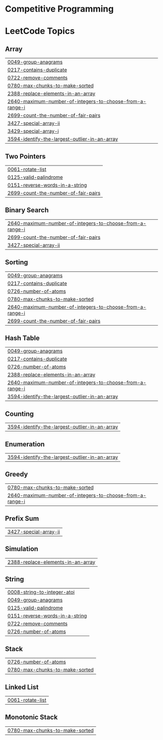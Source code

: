 # Competitive Programming

<!---LeetCode Topics Start-->
# LeetCode Topics
## Array
|  |
| ------- |
| [0049-group-anagrams](https://github.com/MastewalB/a2sv-competitive-programming/tree/master/0049-group-anagrams) |
| [0217-contains-duplicate](https://github.com/MastewalB/a2sv-competitive-programming/tree/master/0217-contains-duplicate) |
| [0722-remove-comments](https://github.com/MastewalB/a2sv-competitive-programming/tree/master/0722-remove-comments) |
| [0780-max-chunks-to-make-sorted](https://github.com/MastewalB/a2sv-competitive-programming/tree/master/0780-max-chunks-to-make-sorted) |
| [2388-replace-elements-in-an-array](https://github.com/MastewalB/a2sv-competitive-programming/tree/master/2388-replace-elements-in-an-array) |
| [2640-maximum-number-of-integers-to-choose-from-a-range-i](https://github.com/MastewalB/a2sv-competitive-programming/tree/master/2640-maximum-number-of-integers-to-choose-from-a-range-i) |
| [2699-count-the-number-of-fair-pairs](https://github.com/MastewalB/a2sv-competitive-programming/tree/master/2699-count-the-number-of-fair-pairs) |
| [3427-special-array-ii](https://github.com/MastewalB/a2sv-competitive-programming/tree/master/3427-special-array-ii) |
| [3429-special-array-i](https://github.com/MastewalB/a2sv-competitive-programming/tree/master/3429-special-array-i) |
| [3594-identify-the-largest-outlier-in-an-array](https://github.com/MastewalB/a2sv-competitive-programming/tree/master/3594-identify-the-largest-outlier-in-an-array) |
## Two Pointers
|  |
| ------- |
| [0061-rotate-list](https://github.com/MastewalB/a2sv-competitive-programming/tree/master/0061-rotate-list) |
| [0125-valid-palindrome](https://github.com/MastewalB/a2sv-competitive-programming/tree/master/0125-valid-palindrome) |
| [0151-reverse-words-in-a-string](https://github.com/MastewalB/a2sv-competitive-programming/tree/master/0151-reverse-words-in-a-string) |
| [2699-count-the-number-of-fair-pairs](https://github.com/MastewalB/a2sv-competitive-programming/tree/master/2699-count-the-number-of-fair-pairs) |
## Binary Search
|  |
| ------- |
| [2640-maximum-number-of-integers-to-choose-from-a-range-i](https://github.com/MastewalB/a2sv-competitive-programming/tree/master/2640-maximum-number-of-integers-to-choose-from-a-range-i) |
| [2699-count-the-number-of-fair-pairs](https://github.com/MastewalB/a2sv-competitive-programming/tree/master/2699-count-the-number-of-fair-pairs) |
| [3427-special-array-ii](https://github.com/MastewalB/a2sv-competitive-programming/tree/master/3427-special-array-ii) |
## Sorting
|  |
| ------- |
| [0049-group-anagrams](https://github.com/MastewalB/a2sv-competitive-programming/tree/master/0049-group-anagrams) |
| [0217-contains-duplicate](https://github.com/MastewalB/a2sv-competitive-programming/tree/master/0217-contains-duplicate) |
| [0726-number-of-atoms](https://github.com/MastewalB/a2sv-competitive-programming/tree/master/0726-number-of-atoms) |
| [0780-max-chunks-to-make-sorted](https://github.com/MastewalB/a2sv-competitive-programming/tree/master/0780-max-chunks-to-make-sorted) |
| [2640-maximum-number-of-integers-to-choose-from-a-range-i](https://github.com/MastewalB/a2sv-competitive-programming/tree/master/2640-maximum-number-of-integers-to-choose-from-a-range-i) |
| [2699-count-the-number-of-fair-pairs](https://github.com/MastewalB/a2sv-competitive-programming/tree/master/2699-count-the-number-of-fair-pairs) |
## Hash Table
|  |
| ------- |
| [0049-group-anagrams](https://github.com/MastewalB/a2sv-competitive-programming/tree/master/0049-group-anagrams) |
| [0217-contains-duplicate](https://github.com/MastewalB/a2sv-competitive-programming/tree/master/0217-contains-duplicate) |
| [0726-number-of-atoms](https://github.com/MastewalB/a2sv-competitive-programming/tree/master/0726-number-of-atoms) |
| [2388-replace-elements-in-an-array](https://github.com/MastewalB/a2sv-competitive-programming/tree/master/2388-replace-elements-in-an-array) |
| [2640-maximum-number-of-integers-to-choose-from-a-range-i](https://github.com/MastewalB/a2sv-competitive-programming/tree/master/2640-maximum-number-of-integers-to-choose-from-a-range-i) |
| [3594-identify-the-largest-outlier-in-an-array](https://github.com/MastewalB/a2sv-competitive-programming/tree/master/3594-identify-the-largest-outlier-in-an-array) |
## Counting
|  |
| ------- |
| [3594-identify-the-largest-outlier-in-an-array](https://github.com/MastewalB/a2sv-competitive-programming/tree/master/3594-identify-the-largest-outlier-in-an-array) |
## Enumeration
|  |
| ------- |
| [3594-identify-the-largest-outlier-in-an-array](https://github.com/MastewalB/a2sv-competitive-programming/tree/master/3594-identify-the-largest-outlier-in-an-array) |
## Greedy
|  |
| ------- |
| [0780-max-chunks-to-make-sorted](https://github.com/MastewalB/a2sv-competitive-programming/tree/master/0780-max-chunks-to-make-sorted) |
| [2640-maximum-number-of-integers-to-choose-from-a-range-i](https://github.com/MastewalB/a2sv-competitive-programming/tree/master/2640-maximum-number-of-integers-to-choose-from-a-range-i) |
## Prefix Sum
|  |
| ------- |
| [3427-special-array-ii](https://github.com/MastewalB/a2sv-competitive-programming/tree/master/3427-special-array-ii) |
## Simulation
|  |
| ------- |
| [2388-replace-elements-in-an-array](https://github.com/MastewalB/a2sv-competitive-programming/tree/master/2388-replace-elements-in-an-array) |
## String
|  |
| ------- |
| [0008-string-to-integer-atoi](https://github.com/MastewalB/a2sv-competitive-programming/tree/master/0008-string-to-integer-atoi) |
| [0049-group-anagrams](https://github.com/MastewalB/a2sv-competitive-programming/tree/master/0049-group-anagrams) |
| [0125-valid-palindrome](https://github.com/MastewalB/a2sv-competitive-programming/tree/master/0125-valid-palindrome) |
| [0151-reverse-words-in-a-string](https://github.com/MastewalB/a2sv-competitive-programming/tree/master/0151-reverse-words-in-a-string) |
| [0722-remove-comments](https://github.com/MastewalB/a2sv-competitive-programming/tree/master/0722-remove-comments) |
| [0726-number-of-atoms](https://github.com/MastewalB/a2sv-competitive-programming/tree/master/0726-number-of-atoms) |
## Stack
|  |
| ------- |
| [0726-number-of-atoms](https://github.com/MastewalB/a2sv-competitive-programming/tree/master/0726-number-of-atoms) |
| [0780-max-chunks-to-make-sorted](https://github.com/MastewalB/a2sv-competitive-programming/tree/master/0780-max-chunks-to-make-sorted) |
## Linked List
|  |
| ------- |
| [0061-rotate-list](https://github.com/MastewalB/a2sv-competitive-programming/tree/master/0061-rotate-list) |
## Monotonic Stack
|  |
| ------- |
| [0780-max-chunks-to-make-sorted](https://github.com/MastewalB/a2sv-competitive-programming/tree/master/0780-max-chunks-to-make-sorted) |
<!---LeetCode Topics End-->